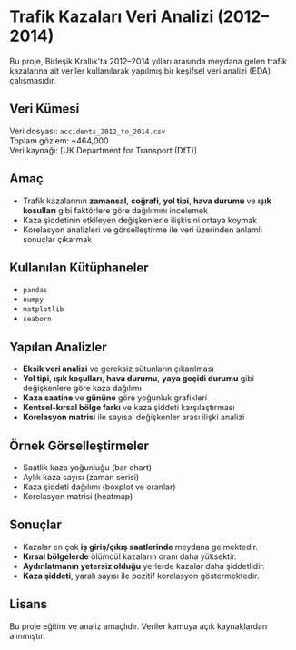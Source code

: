 #  Trafik Kazaları Veri Analizi (2012–2014)

Bu proje, Birleşik Krallık'ta 2012–2014 yılları arasında meydana gelen trafik kazalarına ait veriler kullanılarak yapılmış bir keşifsel veri analizi (EDA) çalışmasıdır.

##  Veri Kümesi

Veri dosyası: `accidents_2012_to_2014.csv`  
Toplam gözlem: ~464,000  
Veri kaynağı: [UK Department for Transport (DfT)]

##  Amaç

- Trafik kazalarının **zamansal**, **coğrafi**, **yol tipi**, **hava durumu** ve **ışık koşulları** gibi faktörlere göre dağılımını incelemek
- Kaza şiddetinin etkileyen değişkenlerle ilişkisini ortaya koymak
- Korelasyon analizleri ve görselleştirme ile veri üzerinden anlamlı sonuçlar çıkarmak

##  Kullanılan Kütüphaneler

- `pandas`
- `numpy`
- `matplotlib`
- `seaborn`

##  Yapılan Analizler

- **Eksik veri analizi** ve gereksiz sütunların çıkarılması
- **Yol tipi**, **ışık koşulları**, **hava durumu**, **yaya geçidi durumu** gibi değişkenlere göre kaza dağılımı
- **Kaza saatine** ve **gününe** göre yoğunluk grafikleri
- **Kentsel-kırsal bölge farkı** ve kaza şiddeti karşılaştırması
- **Korelasyon matrisi** ile sayısal değişkenler arası ilişki analizi

##  Örnek Görselleştirmeler

- Saatlik kaza yoğunluğu (bar chart)
- Aylık kaza sayısı (zaman serisi)
- Kaza şiddeti dağılımı (boxplot ve oranlar)
- Korelasyon matrisi (heatmap)

##  Sonuçlar

- Kazalar en çok **iş giriş/çıkış saatlerinde** meydana gelmektedir.
- **Kırsal bölgelerde** ölümcül kazaların oranı daha yüksektir.
- **Aydınlatmanın yetersiz olduğu** yerlerde kazalar daha şiddetlidir.
- **Kaza şiddeti**, yaralı sayısı ile pozitif korelasyon göstermektedir.

##  Lisans

Bu proje eğitim ve analiz amaçlıdır. Veriler kamuya açık kaynaklardan alınmıştır.


